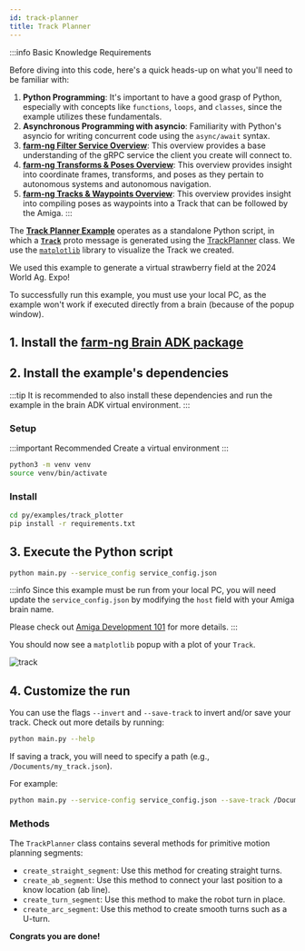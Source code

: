 ```yaml
---
id: track-planner
title: Track Planner
---
```


:::info Basic Knowledge Requirements

Before diving into this code, here's a quick heads-up on what you'll need to be familiar with:

1. **Python Programming**: It's important to have a good grasp of Python, especially with concepts
like `functions`, `loops`, and `classes`, since the example utilizes these fundamentals.
2. **Asynchronous Programming with asyncio**: Familiarity with Python's asyncio for writing concurrent
code using the `async/await` syntax.
3. **[farm-ng Filter Service Overview](/docs/concepts/filter_service/)**:
This overview provides a base understanding of the gRPC service the client you create will connect to.
4. [**farm-ng Transforms & Poses Overview**](/docs/concepts/transforms_and_poses/):
This overview provides insight into coordinate frames, transforms,
and poses as they pertain to autonomous systems and autonomous navigation.
5. [**farm-ng Tracks & Waypoints Overview**](/docs/concepts/tracks_and_waypoints/):
This overview provides insight into compiling poses as waypoints into a Track
that can be followed by the Amiga.
:::

The [**Track Planner Example**](https://github.com/farm-ng/farm-ng-amiga/blob/main/py/examples/track_planner/main.py)
operates as a standalone Python script,
in which a [**`Track`**](https://github.com/farm-ng/farm-ng-amiga/blob/main/protos/farm_ng/track/track.proto)
proto message is generated using the [TrackPlanner](https://github.com/farm-ng/farm-ng-amiga/blob/main/py/examples/track_planner/track_planner.py)
class. We use the [`matplotlib`](https://matplotlib.org/) library to visualize
the Track we created.

We used this example to generate a virtual strawberry field at the 2024 World Ag. Expo!

To successfully run this example, you must use your local PC, as the example won't
work if executed directly from a brain (because of the popup window).

## 1. Install the [farm-ng Brain ADK package](/docs/brain/brain-install)

## 2. Install the example's dependencies

:::tip
It is recommended to also install these dependencies and run the
example in the brain ADK virtual environment.
:::

### Setup

:::important Recommended
Create a virtual environment
:::

```bash
python3 -m venv venv
source venv/bin/activate
```

### Install

```bash
cd py/examples/track_plotter
pip install -r requirements.txt
```

## 3. Execute the Python script

```bash
python main.py --service_config service_config.json
```

:::info
Since this example must be run from your local PC, you will need update the `service_config.json`
by modifying the `host` field with your Amiga brain name.

Please check out [Amiga Development 101](docs/concepts/system_overview/README.md#running-examples-on-your-local-machine)
for more details.
:::

You should now see a `matplotlib` popup with a plot of your `Track`.

![track](https://github.com/farm-ng/amiga-dev-kit/assets/39603677/4193007c-4246-4d1f-a620-43aacd92813f)

## 4. Customize the run

You can use the flags `--invert` and `--save-track` to invert and/or save your track.
Check out more details by running:

```bash
python main.py --help
```

If saving a track, you will need to specify a path (e.g., `/Documents/my_track.json`).

For example:

```bash
python main.py --service-config service_config.json --save-track /Documents/my_track.json
```

### Methods

The `TrackPlanner` class contains several methods for primitive motion planning segments:

- `create_straight_segment`: Use this method for creating straight turns.
- `create_ab_segment`: Use this method to connect your last position to a know location (ab line).
- `create_turn_segment`: Use this method to make the robot turn in place.
- `create_arc_segment`: Use this method to create smooth turns such as a U-turn.

**Congrats you are done!**
